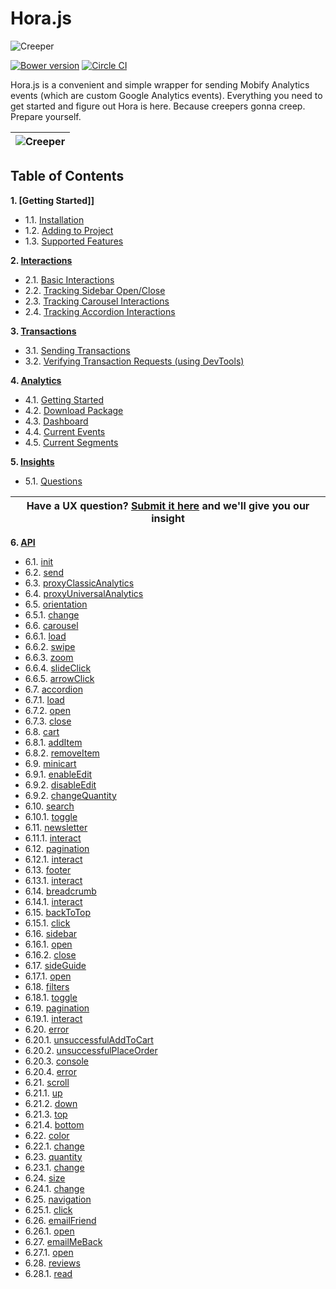 Hora.js
=====

![Creeper](https://s3.amazonaws.com/uploads.hipchat.com/15359/425065/PbAANygwM20lNpS/hora.png)

[![Bower version](https://badge.fury.io/bo/hora.js.svg)](http://badge.fury.io/bo/hora.js)
[![Circle CI](https://circleci.com/gh/mobify/hora.js.svg?style=svg)](https://circleci.com/gh/mobify/hora.js)

Hora.js is a convenient and simple wrapper for sending Mobify Analytics events (which are custom Google Analytics events). Everything you need to get started and figure out Hora is here. Because creepers gonna creep. Prepare yourself.

| ![Creeper](https://s3.amazonaws.com/uploads.hipchat.com/15359/425065/PbAANygwM20lNpS/hora.png) |
|-----|

## Table of Contents
**1. [Getting Started]]**

* 1.1. [Installation](https://github.com/mobify/hora.js/wiki/Getting-Started#11-installation)
* 1.2. [Adding to Project](https://github.com/mobify/hora.js/wiki/Getting-Started#12-adding-to-project)
* 1.3. [Supported Features](https://github.com/mobify/hora.js/wiki/Getting-Started#13-supported-features)

**2. [Interactions](https://github.com/mobify/hora.js/wiki/Interactions)**

* 2.1. [Basic Interactions](https://github.com/mobify/hora.js/wiki/Interactions#21-basic-interactions)
* 2.2. [Tracking Sidebar Open/Close](https://github.com/mobify/hora.js/wiki/Interactions#22-tracking-sidebar-openclose)
* 2.3. [Tracking Carousel Interactions](https://github.com/mobify/hora.js/wiki/Interactions#23-tracking-carousel-interactions)
* 2.4. [Tracking Accordion Interactions](https://github.com/mobify/hora.js/wiki/Interactions#24-tracking-accordion-interactions)

**3. [Transactions](https://github.com/mobify/hora.js/wiki/Transactions)**

* 3.1. [Sending Transactions](https://github.com/mobify/hora.js/wiki/Transactions#sending-transactions)
* 3.2. [Verifying Transaction Requests (using DevTools)](https://github.com/mobify/hora.js/wiki/Transactions#32-verifying-transaction-requests-using-devtools)

**4. [Analytics](https://github.com/mobify/hora.js/wiki/Analytics)**

* 4.1. [Getting Started](https://github.com/mobify/hora.js/wiki/Analytics#current-events)
* 4.2. [Download Package](https://github.com/mobify/hora.js/wiki/Analytics#download)
* 4.3. [Dashboard](https://github.com/mobify/hora.js/wiki/Analytics#dashboard)
* 4.4. [Current Events](https://github.com/mobify/hora.js/wiki/Analytics#current-events)
* 4.5. [Current Segments](https://github.com/mobify/hora.js/wiki/Analytics#current-segments)

**5. [Insights](https://github.com/mobify/hora.js/wiki/Insights)**

* 5.1. [Questions](https://github.com/mobify/hora.js/wiki/Insights#questions)

| Have a UX question? [Submit it here](https://github.com/mobify/hora.js/wiki/Submit-an-Insight) and we'll give you our insight |
|-----|

**6. [API](https://github.com/mobify/hora.js/wiki/API)**

* 6.1. [init](https://github.com/mobify/hora.js/wiki/API#horainit)
* 6.2. [send](https://github.com/mobify/hora.js/wiki/API#horasend)
* 6.3. [proxyClassicAnalytics](https://github.com/mobify/hora.js/wiki/API#horaproxyclassicanalytics)
* 6.4. [proxyUniversalAnalytics](https://github.com/mobify/hora.js/wiki/API#horaproxyuniversalanalytics)
* 6.5. [orientation](https://github.com/mobify/hora.js/wiki/API#horaorientation)
 * 6.5.1. [change](https://github.com/mobify/hora.js/wiki/API#horaorientationchange)
* 6.6. [carousel](https://github.com/mobify/hora.js/wiki/API#horacarousel)
 * 6.6.1. [load](https://github.com/mobify/hora.js/wiki/API#horacarouselload)
 * 6.6.2. [swipe](https://github.com/mobify/hora.js/wiki/API#horacarouselswipe)
 * 6.6.3. [zoom](https://github.com/mobify/hora.js/wiki/API#horacarouselzoom)
 * 6.6.4. [slideClick](https://github.com/mobify/hora.js/wiki/API#horacarouselslideClick)
 * 6.6.5. [arrowClick](https://github.com/mobify/hora.js/wiki/API#horacarouselarrowClick)
* 6.7. [accordion](https://github.com/mobify/hora.js/wiki/API#horaaccordion)
 * 6.7.1. [load](https://github.com/mobify/hora.js/wiki/API#horaaccordionload)
 * 6.7.2. [open](https://github.com/mobify/hora.js/wiki/API#horaaccordionopen)
 * 6.7.3. [close](https://github.com/mobify/hora.js/wiki/API#horaaccordionclose)
* 6.8. [cart](https://github.com/mobify/hora.js/wiki/API#horacart)
 * 6.8.1. [addItem](https://github.com/mobify/hora.js/wiki/API#horacartadditem)
 * 6.8.2. [removeItem](https://github.com/mobify/hora.js/wiki/API#horacartremoveitem)
* 6.9. [minicart](https://github.com/mobify/hora.js/wiki/API#horaminicart)
 * 6.9.1. [enableEdit](https://github.com/mobify/hora.js/wiki/API#horaminicartenableedit)
 * 6.9.2. [disableEdit](https://github.com/mobify/hora.js/wiki/API#horaminicartdisableedit)
 * 6.9.2. [changeQuantity](https://github.com/mobify/hora.js/wiki/API#horaminicartchangequantity)
* 6.10. [search](https://github.com/mobify/hora.js/wiki/API#horasearch)
 * 6.10.1. [toggle](https://github.com/mobify/hora.js/wiki/API#horasearchtoggle)
* 6.11. [newsletter](https://github.com/mobify/hora.js/wiki/API#horanewsletter)
 * 6.11.1. [interact](https://github.com/mobify/hora.js/wiki/API#horanewsletterinteract)
* 6.12. [pagination](https://github.com/mobify/hora.js/wiki/API#horapagination)
 * 6.12.1. [interact](https://github.com/mobify/hora.js/wiki/API#horapaginationinteract)
* 6.13. [footer](https://github.com/mobify/hora.js/wiki/API#horafooter)
 * 6.13.1. [interact](https://github.com/mobify/hora.js/wiki/API#horafooterinteract)
* 6.14. [breadcrumb](https://github.com/mobify/hora.js/wiki/API#horabreadcrumb)
 * 6.14.1. [interact](https://github.com/mobify/hora.js/wiki/API#horabreadcrumbinteract)
* 6.15. [backToTop](https://github.com/mobify/hora.js/wiki/API#horabacktotop)
 * 6.15.1. [click](https://github.com/mobify/hora.js/wiki/API#horabacktotopclick)
* 6.16. [sidebar](https://github.com/mobify/hora.js/wiki/API#horasidebar)
 * 6.16.1. [open](https://github.com/mobify/hora.js/wiki/API#horasidebaropen)
 * 6.16.2. [close](https://github.com/mobify/hora.js/wiki/API#horasidebarclose)
* 6.17. [sideGuide](https://github.com/mobify/hora.js/wiki/API#horasideguide)
 * 6.17.1. [open](https://github.com/mobify/hora.js/wiki/API#horasideguideopen)
* 6.18. [filters](https://github.com/mobify/hora.js/wiki/API#horafilters)
 * 6.18.1. [toggle](https://github.com/mobify/hora.js/wiki/API#horafilterstoggle)
* 6.19. [pagination](https://github.com/mobify/hora.js/wiki/API#horapagination)
 * 6.19.1. [interact](https://github.com/mobify/hora.js/wiki/API#horapaginationinteract)
* 6.20. [error](https://github.com/mobify/hora.js/wiki/API#horaerror)
 * 6.20.1. [unsuccessfulAddToCart](https://github.com/mobify/hora.js/wiki/API#horaerrorunsuccessfuladdtocart)
 * 6.20.2. [unsuccessfulPlaceOrder](https://github.com/mobify/hora.js/wiki/API#horaerrorunsuccessfulplaceorder)
 * 6.20.3. [console](https://github.com/mobify/hora.js/wiki/API#horaerrorconsole)
 * 6.20.4. [error](https://github.com/mobify/hora.js/wiki/API#horaerrorerror)
* 6.21. [scroll](https://github.com/mobify/hora.js/wiki/API#horascroll)
 * 6.21.1. [up](https://github.com/mobify/hora.js/wiki/API#horascrollup)
 * 6.21.2. [down](https://github.com/mobify/hora.js/wiki/API#horascrolldown)
 * 6.21.3. [top](https://github.com/mobify/hora.js/wiki/API#horascrolltop)
 * 6.21.4. [bottom](https://github.com/mobify/hora.js/wiki/API#horascrollbottom)
* 6.22. [color](https://github.com/mobify/hora.js/wiki/API#horacolor)
 * 6.22.1. [change](https://github.com/mobify/hora.js/wiki/API#horacolorchange)
* 6.23. [quantity](https://github.com/mobify/hora.js/wiki/API#horaquantity)
 * 6.23.1. [change](https://github.com/mobify/hora.js/wiki/API#horaquantitychange)
* 6.24. [size](https://github.com/mobify/hora.js/wiki/API#horasize)
 * 6.24.1. [change](https://github.com/mobify/hora.js/wiki/API#horasizechange)
* 6.25. [navigation](https://github.com/mobify/hora.js/wiki/API#horanavigation)
 * 6.25.1. [click](https://github.com/mobify/hora.js/wiki/API#horanavigationclick)
* 6.26. [emailFriend](https://github.com/mobify/hora.js/wiki/API#horaemailfriend)
 * 6.26.1. [open](https://github.com/mobify/hora.js/wiki/API#horaemailfriendopen)
* 6.27. [emailMeBack](https://github.com/mobify/hora.js/wiki/API#horaemailmeback)
 * 6.27.1. [open](https://github.com/mobify/hora.js/wiki/API#horaemailmebackopen)
* 6.28. [reviews](https://github.com/mobify/hora.js/wiki/API#horareviews)
 * 6.28.1. [read](https://github.com/mobify/hora.js/wiki/API#horareviewsread)
